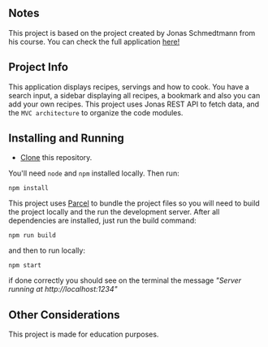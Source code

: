 ## Notes

This project is based on the project created by Jonas Schmedtmann from his course. You can check the full application <a href="https://forkify-v2.netlify.app">here!</a>

## Project Info

This application displays recipes, servings and how to cook. You have a search input, a sidebar displaying all recipes, a bookmark and also you can add your own recipes. This project uses Jonas REST API to fetch data, and the ```MVC architecture``` to organize the code modules.

## Installing and Running

- <a href="https://docs.github.com/pt/repositories/creating-and-managing-repositories/cloning-a-repository">Clone</a> this repository.

You'll need ```node``` and ```npm``` installed locally. Then run:

```
npm install
```
This project uses <a href="https://parceljs.org">Parcel</a> to bundle the project files so you will need to build the project locally and the run the development server.
After all dependencies are installed, just run the build command:

```
npm run build
```

and then to run locally:

```
npm start
````
if done correctly you should see on the terminal the message *"Server running at http://localhost:1234"*

## Other Considerations

This project is made for education purposes.

